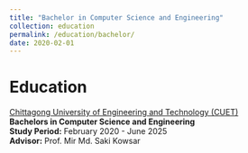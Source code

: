 ```yaml
---
title: "Bachelor in Computer Science and Engineering"
collection: education
permalink: /education/bachelor/
date: 2020-02-01
---
```


# Education

[Chittagong University of Engineering and Technology (CUET)](https://www.cuet.ac.bd/)  
**Bachelors in Computer Science and Engineering**  
**Study Period:** February 2020 - June 2025  
**Advisor:** Prof. Mir Md. Saki Kowsar

